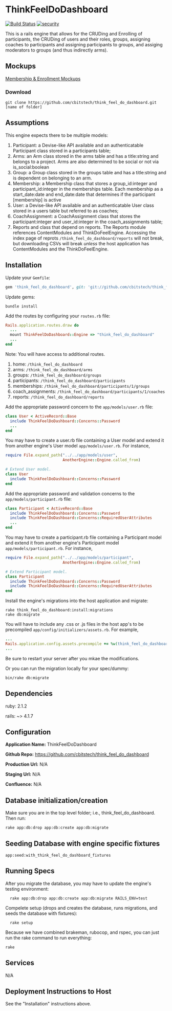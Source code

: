 # ThinkFeelDoDashboard

[![Build Status](https://travis-ci.org/cbitstech/think_feel_do_dashboard.svg)](https://travis-ci.org/cbitstech/think_feel_do_dashboard) [![security](https://hakiri.io/github/cbitstech/think_feel_do_dashboard/master.svg)](https://hakiri.io/github/cbitstech/think_feel_do_dashboard/master)

This is a rails engine that allows for the CRUDing and Enrolling of participants, the CRUDing of users and their roles, groups, assigning coaches to participants and assigning participants to groups, and assiging moderators to groups (and thus indirectly arms).

## Mockups

[Membership & Enrollment Mockups](https://moqups.com/#!/edit/michael.wehrley@gmail.com/bfbZNvUJ)

### Download
```console
git clone https://github.com/cbitstech/think_feel_do_dashboard.git [name of folder]
```

## Assumptions

This engine expects there to be multiple models:

1. Participant: a Devise-like API available and an authenticatable Participant class stored in a participants table;
2. Arms: an Arm class stored in the arms table and has a title:string and belongs to a project. Arms are also determined to be social or not via is_social:boolean
3. Group: a Group class stored in the groups table and has a title:string and is dependent on belonging to an arm.
4. Membership: a Membership class that stores a group_id:integer and participant_id:integer in the memberships table. Each membership as a start_date:date and end_date:date that determines if the participant [membership] is active
5. User: a Devise-like API available and an authenticatable User class stored in a users table but referred to as coaches;
6. CoachAssignment: a CoachAssignment class that stores the participant:integer and user_id:integer in the coach_assignments table;
7. Reports and class that depend on reports.  The Reports module references ContentModules and ThinkDoFeelEngine.  Accessing the index page of reprots `/think_feel_do_dashboard/reports` will not break, but downloading CSVs will break _unless_ the host application has ContentModules and the ThinkDoFeelEngine.

## Installation

Update your `Gemfile`:

```ruby
gem 'think_feel_do_dashboard', git: 'git://github.com/cbitstech/think_feel_do_dashboard.git'
```

Update gems:

```console
bundle install
```

Add the routes by configuring your `routes.rb` file:

```ruby
Rails.application.routes.draw do
  ...
  mount ThinkFeelDoDashboard::Engine => "think_feel_do_dashboard"
  ...
end
```

Note: You will have access to additional routes.

1. home: `/think_feel_do_dashboard`
2. arms: `/think_feel_do_dashboard/arms`
3. groups: `/think_feel_do_dashboard/groups`
4. participants: `/think_feel_do_dashboard/participants`
5. memberships: `/think_feel_do_dashboard/participants/1/groups`
6. coach_assignments: `/think_feel_do_dashboard/participants/1/coaches`
7. reports: `/think_feel_do_dashboard/reports`

Add the appropriate password concern to the `app/models/user.rb` file:

```ruby
class User < ActiveRecord::Base
  include ThinkFeelDoDashboard::Concerns::Password
  ...
end
```

You may have to create a user.rb file containing a User model and extend it
from another engine's User model `app/models/user.rb`. For instance,

```ruby
require File.expand_path("../../app/models/user",
                         AnotherEngine::Engine.called_from)

# Extend User model.
class User
  include ThinkFeelDoDashboard::Concerns::Password
end
```

Add the appropriate password and validation concerns to the `app/models/participant.rb` file:

```ruby
class Participant < ActiveRecord::Base
  include ThinkFeelDoDashboard::Concerns::Password
  include ThinkFeelDoDashboard::Concerns::RequiredUserAttributes
  ...
end
```

You may have to create a participant.rb file containing a Participant model and extend it
from another engine's Participant model `app/models/participant.rb`. For instance,

```ruby
require File.expand_path("../../app/models/participant",
                         AnotherEngine::Engine.called_from)

# Extend Participant model.
class Participant
  include ThinkFeelDoDashboard::Concerns::Password
  include ThinkFeelDoDashboard::Concerns::RequiredUserAttributes
end
```

Install the engine's migrations into the host application and migrate:
```console
rake think_feel_do_dashboard:install:migrations
rake db:migrate
```

You will have to include any .css or .js files in the host app's to be precompiled `app/config/initializers/assets.rb`.  For example,
```ruby
...
Rails.application.config.assets.precompile += %w(think_feel_do_dashboard.css think_feel_do_dashboard.js)
...
```
Be sure to restart your server after you mkae the modifications.

Or you can run the migration locally for your spec/dummy:
```console
bin/rake db:migrate
```

## Dependencies

ruby: 2.1.2

rails: ~> 4.1.7

## Configuration

__Application Name:__ ThinkFeelDoDashboard

__Github Repo:__ https://github.com/cbitstech/think_feel_do_dashboard

__Production Url:__ N/A

__Staging Url:__ N/A

__Confluence:__ N/A

## Database initialization/creation

Make sure you are in the top level folder; i.e., think_feel_do_dashboard. Then run:
```console
rake app:db:drop app:db:create app:db:migrate
```

## Seeding Database with engine specific fixtures

```console
app:seed:with_think_feel_do_dashboard_fixtures
```

## Running Specs

After you migrate the database, you may have to update the engine's testing environment:
```console
  rake app:db:drop app:db:create app:db:migrate RAILS_ENV=test
```

Compelete setup (drops and creates the database, runs migrations, and seeds the database with fixtures):
```console
  rake setup
```

Because we have combined brakeman, rubocop, and rspec, you can just run the rake command to run everything:
```console
rake
```

## Services

N/A

## Deployment Instructions to Host

See the "Installation" instructions above.